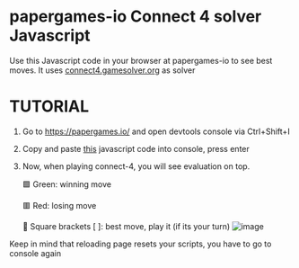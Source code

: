 # papergames-io Connect 4 solver Javascript
Use this Javascript code in your browser at papergames-io to see best moves. It uses [connect4.gamesolver.org](https://connect4.gamesolver.org/) as solver

# TUTORIAL

1. Go to https://papergames.io/ and open devtools console via Ctrl+Shift+I

2. Copy and paste [this](https://github.com/cfsolver/js/blob/main/code.js) javascript code into console, press enter

3. Now, when playing connect-4, you will see evaluation on top.

    🟩 Green: winning move

    🟥 Red: losing move

    🔲 Square brackets [ ]: best move, play it (if its your turn)
![image](https://github.com/user-attachments/assets/ff312458-2a07-409d-a83f-6a3c3a44e5c7)

 Keep in mind that reloading page resets your scripts, you have to go to console again
